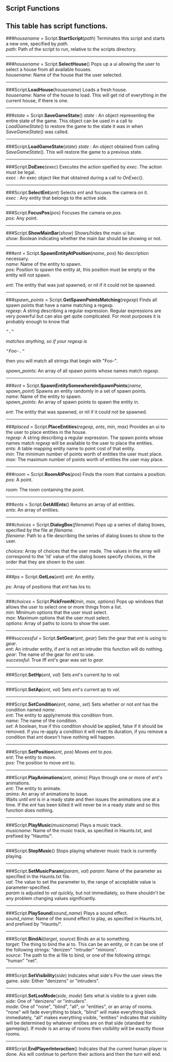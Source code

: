 Script Functions
----------------

This table has script functions.
------

###_housename_ = Script.__StartScript__(_path_)
Terminates this script and starts a new one, specified by _path_.  
_path_: Path of the script to run, relative to the scripts directory.  

------

###_housename_ = Script.__SelectHouse__()
Pops up a ui allowing the user to select a house from all available houses.  
_housename_: Name of the house that the user selected.  

------

###Script.__LoadHouse__(_housename_)
Loads a fresh house.  
_housename_: Name of the house to load.  This will get rid of everything in the current house, if there is one.

------

###_state_ = Script.__SaveGameState__()
_state_ : An object representing the entire state of the game.  This object can be used in a call to _LoadGameState_() to restore the game to the state it was in when _SaveGameState_() was called.  

------

###Script.__LoadGameState__(_state_)
_state_ : An object obtained from calling _SaveGameState_().  This will restore the game to a previous state.  

------

###Script.__DoExec__(_exec_)
Executes the action speified by _exec_.  The action must be legal.  
_exec_ : An exec object like that obtained during a call to _OnExec_().  

------

###Script.__SelectEnt__(_ent_)
Selects _ent_ and focuses the camera on it.  
_exec_ : Any entity that belongs to the active side.  

------

###Script.__FocusPos__(_pos_)
Focuses the camera on _pos_.  
_pos_: Any point.  

------

###Script.__ShowMainBar__(_show_)
Shows/hides the main ui bar.  
_show_: Boolean indicating whether the main bar should be showing or not.  

------

###_ent_ = Script.__SpawnEntityAtPosition__(_name_, _pos_)
No description necessary.  
_name_: Name of the entity to spawn.  
_pos_: Position to spawn the entity at, this position must be empty or the entity will not spawn.  

_ent_: The entity that was just spawned, or nil if it could not be spawned.  

------

###_spawn_points_ = Script.__GetSpawnPointsMatching__(_regexp_)
Finds all spawn points that have a name matching a regexp.  
_regexp_: A string describing a regular expression.  Regular expressions are very powerful but can also get quite complicated.  For most purposes it is probably enough to know that <pre>".*"</pre> matches anything, so if your regexp is <pre>"Foo-.*"</pre> then you will match all strings that begin with "Foo-".  

_spawn_points_: An array of all spawn points whose names match _regexp_.  

------

###_ent_ = Script.__SpawnEntitySomewhereInSpawnPoints__(_name_, _spawn_point_)
Spawns an entity randomly in a set of spawn points.  
_name_: Name of the entity to spawn.  
_spawn_points_: An array of spawn points to spawn the entity in.  

_ent_: The entity that was spawned, or nil if it could not be spawned.

------

###_placed_ = Script.__PlaceEntities__(_regexp_, _ents_, _min_, _max_)
Provides an ui to the user to place entities in the house.  
_regexp_: A string describing a regular expression.  The spawn points whose names match _regexp_ will be available to the user to place the entities.  
_ents_: A table mapping entity name to point cost of that entity.  
_min_: The minimum number of points worth of entities the user must place.  
_max_: The maximum number of points worth of entities the user may place.  

------

###_room_ = Script.__RoomAtPos__(_pos_)
Finds the room that contains a position.  
_pos_: A point.  

_room_: The room containing the point.  

------

###_ents_ = Script.__GetAllEnts__()
Returns an array of all entities.  
_ents_: An array of entities.

------

###_choices_ = Script.__DialogBox__(_filename_)
Pops up a series of dialog boxes, specified by the file at _filename_.  
_filename_: Path to a file describing the series of dialog boxes to show to the user.  

_choices_: Array of choices that the user made.  The values in the array will correspond to the 'Id' value of the dialog boxes specify choices, in the order that they are shown to the user.  

------

###_ps_ = Script.__GetLos__(_ent_)
_ent_: An entity.  

_ps_: Array of positions that _ent_ has los to.  

------

###_choices_ = Script.__PickFromN__(_min_, _max_, _options_)
Pops up windows that allows the user to select one or more things from a list.  
_min_: Minimum options that the user must select.  
_max_: Maximum options that the user must select.  
_options_: Array of paths to icons to show the user.  

------

###_successful_ = Script.__SetGear__(_ent_, _gear_)
Sets the gear that _ent_ is using to _gear_.  
_ent_: An intruder entity, if _ent_ is not an intruder this function will do nothing.  
_gear_: The name of the gear for _ent_ to use.  
_successful_: True iff _ent_'s gear was set to _gear_.  

------

###Script.__SetHp__(_ent_, _val_)
Sets _ent_'s current hp to _val_.  

------

###Script.__SetAp__(_ent_, _val_)
Sets _ent_'s current ap to _val_.  

------

###Script.__SetCondition__(_ent_, _name_, _set_)
Sets whether or not _ent_ has the condition named _name_.  
_ent_: The entity to apply/remote this condition from.  
_name_: The name of the condition.  
_set_: A boolean, true if this condition should be applied, false if it should be removed.  If you re-apply a condition it will reset its duration, if you remove a condition that _ent_ doesn't have nothing will happen.  

------

###Script.__SetPosition__(_ent_, _pos_)
Moves _ent_ to _pos_.  
_ent_: The entity to move.  
_pos_: The position to move _ent_ to.  

------

###Script.__PlayAnimations__(_ent_, _anims_)
Plays through one or more of _ent_'s animations.  
_ent_: The entity to animate.  
_anims_: An array of animations to issue.  
Waits until _ent_ is in a ready state and then issues the animations one at a time.  If the _ent_ has been killed it will never be in a ready state and so this function does nothing.  

------

###Script.__PlayMusic__(_musicname_)
Plays a music track.  
_musicname_: Name of the music track, as specified in Haunts.txt, and prefixed by "Haunts/".  

------

###Script.__StopMusic__()
Stops playing whatever music track is currently playing.  

------

###Script.__SetMusicParam__(_param_, _val_)
_param_: Name of the parameter as specified in the Haunts.txt file.  
_val_: The value to set the parameter to, the range of acceptable value is parameter-specified.  
_param_ is adjusted to _val_ quickly, but not immediately, so there shouldn't be any problem changing values significantly.  

------

###Script.__PlaySound__(_sound_name_)
Plays a sound effect.  
_sound_name_: Name of the sound effect to play, as specified in Haunts.txt, and prefixed by "Haunts/".  

------
###Script.__BindAi__(_target_, _source_)
Binds an ai to something.  
_target_: The thing to bind the ai to.  This can be an entity, or it can be one of the following strings: "denizen" "intruder" "minions".  
_source_: The path to the ai file to bind, or one of the following strings: "human" "net".  

------

###Script.__SetVisibility__(_side_)
Indicates what side's Pov the user views the game.
_side_: Either "denizens" or "intruders".  

------

###Script.__SetLosMode__(_side_, _mode_)
Sets what is visible to a given side.  
_side_: One of "denizens" or "intruders".  
_mode_: One of "none", "blind", "all", or "entities", or an array of rooms.  "none" will fade everything to black, "blind" will make everything black immediately, "all" makes everything visible, "entities" indicates that visibility will be determined by whatever entities are on that side (standard for gameplay).  If _mode_ is an array of rooms then visibility will be exactly those rooms.

------

###Script.__EndPlayerInteraction__()
Indicates that the current human player is done.  Ais will continue to perform their actions and then the turn will end.  


